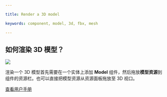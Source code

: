 ---
title: Render a 3D model
keywords: component, model, 3d, fbx, mesh
---

## 如何渲染 3D 模型？

<img src="https://s3-eu-west-1.amazonaws.com/static.playcanvas.com/instructions/new_model.gif"/>

渲染一个 3D 模型首先需要在一个实体上添加 **Model** 组件，然后拖放**模型资源**到组件的资源栏。也可以直接把模型资源从资源面板拖放至 3D 视口。

<a class="docs" href="http://developer.playcanvas.com/en/user-manual/packs/components/model/" target="_blank">查看用户手册</a>

